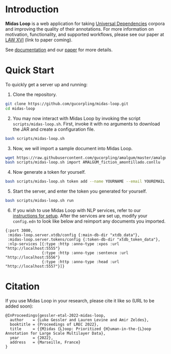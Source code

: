 # Introduction

**Midas Loop** is a web application for taking [Universal Dependencies](https://universaldependencies.org/) corpora and improving the quality of their annotations.
For more information on motivation, functionality, and supported workflows, please see our paper at [LAW XVI](https://cemantix.org/workshops/law/xvi/) (link to paper coming).

See [documentation](https://gucorpling.github.io/midas-loop) and our [paper](https://gucorpling.github.io/midas-loop/midas_loop.pdf) for more details.

# Quick Start

To quickly get a server up and running:

1. Clone the repository.

```bash
git clone https://github.com/gucorpling/midas-loop.git
cd midas-loop
```   

2. You may now interact with Midas Loop by invoking the script `scripts/midas-loop.sh`.
   First, invoke it with no arguments to download the JAR and create a configuration file.
   
```bash
bash scripts/midas-loop.sh
```
   
3. Now, we will import a sample document into Midas Loop.
   
```bash
wget https://raw.githubusercontent.com/gucorpling/amalgum/master/amalgum/fiction/dep/AMALGUM_fiction_amontillado.conllu
bash scripts/midas-loop.sh import AMALGUM_fiction_amontillado.conllu
```

4. Now generate a token for yourself.

```bash
bash scripts/midas-loop.sh token add --name YOURNAME --email YOUREMAIL --quality gold
```

5. Start the server, and enter the token you generated for yourself.

```bash
bash scripts/midas-loop.sh run
```

6. If you wish to use Midas Loop with NLP services, refer to our [instructions for setup](services/README.md). 
After the services are set up, modify your `config.edn` to look like below and reimport any documents you imported.

```edn
{:port 3000,
 :midas-loop.server.xtdb/config {:main-db-dir "xtdb_data"},
 :midas-loop.server.tokens/config {:token-db-dir "xtdb_token_data"},
 :nlp-services [{:type :http :anno-type :xpos :url "http://localhost:5555"}
                {:type :http :anno-type :sentence :url "http://localhost:5556"}
                {:type :http :anno-type :head :url "http://localhost:5557"}]}
```

# Citation
If you use Midas Loop in your research, please cite it like so (URL to be added soon):

```
@InProceedings{gessler-etal-2022-midas-loop,
  author    = {Luke Gessler and Lauren Levine and Amir Zeldes},
  booktitle = {Proceedings of LREC 2022},
  title     = {{M}idas {L}oop: Prioritized {H}uman-in-the-{L}oop Annotation for Large Scale Multilayer Data},
  year      = {2022},
  address   = {Marseille, France}
}
```
